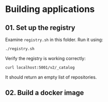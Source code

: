 # Building applications

## 01. Set up the registry

Examine `registry.sh` in this folder. Run it using:

```bash
./registry.sh
``` 

Verify the registry is working correctly:

```bash
curl localhost:5001/v2/_catalog
```

It should return an empty list of repositories.

## 02. Build a docker image

